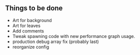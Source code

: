 ## Things to be done

- Art for background
- Art for leaves
- Add comments
- Tweak spawning code with new performance graph usage.
- production debug array fix (probably last)
- reorganize config